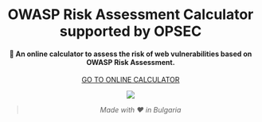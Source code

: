 <div align="center">
  <h1>OWASP Risk Assessment Calculator supported by OPSEC</h1>

  <h4>🧮 An online calculator to assess the risk of web vulnerabilities based on OWASP Risk Assessment.</h4>

<a align="center" href="#" target="_blank">GO TO ONLINE CALCULATOR</a>

![](https://github.com/nu11secur1ty/OWASP-Risk-Calc/blob/main/img/OPSEC-OWASP-Calculator.gif)

> _Made with ❤️ in Bulgaria_

</div>
